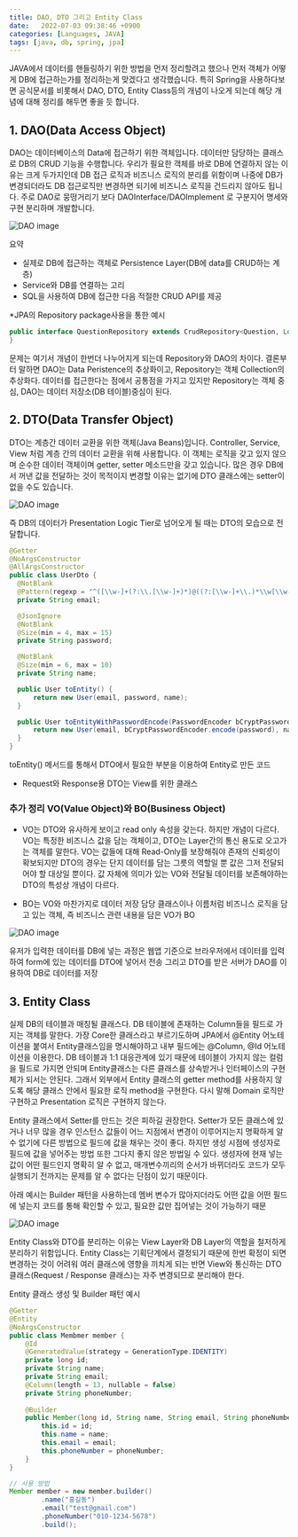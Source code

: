 ```yaml
---
title: DAO, DTO 그리고 Entity Class
date:   2022-07-03 09:38:46 +0900
categories: [Languages, JAVA]
tags: [java, db, spring, jpa]
---
```

JAVA에서 데이터를 핸들링하기 위한 방법을 먼저 정리할려고 했으나 먼저 객체가 어떻게 DB에 접근하는가를 정리하는게 맞겠다고 생각했습니다. 특히 Spring을 사용하다보면 공식문서를 비롯해서 DAO, DTO, Entity Class등의 개념이 나오게 되는데 해당 개념에 대해 정리를 해두면 좋을 듯 합니다.

## 1. DAO(Data Access Object)
DAO는 데이터베이스의 Data에 접근하기 위한 객체입니다. 데이터만 담당하는 클래스로 DB의 CRUD 기능을 수행합니다. 우리가 필요한 객체를 바로 DB에 연결하지 않는 이유는 크게 두가지인데 DB 접근 로직과 비즈니스 로직의 분리를 위함이며 나중에 DB가 변경되더라도 DB 접근로직만 변경하면 되기에 비즈니스 로직을 건드리지 않아도 됩니다. 주로 DAO로 뭉떵거리기 보다 DAOInterface/DAOImplement 로 구분지어 명세와 구현 분리하며 개발합니다.

![DAO image](https://user-images.githubusercontent.com/85277660/209830025-cc5a600a-6aac-475c-b5d8-56d7f9eec6cf.png)

요약
* 실제로 DB에 접근하는 객체로 Persistence Layer(DB에 data를 CRUD하는 계층)
* Service와 DB를 연결하는 고리
* SQL을 사용하여 DB에 접근한 다음 적절한 CRUD API를 제공

*JPA의 Repository package사용을 통한 예시
```java
public interface QuestionRepository extends CrudRepository<Question, Long> {
}
```
문제는 여기서 개념이 한번더 나누어지게 되는데 Repository와 DAO의 차이다. 결론부터 말하면 DAO는 Data Peristence의 추상화이고, Repository는 객체 Collection의 추상화다. 데이터를 접근한다는 점에서 공통점을 가지고 있지만 Repository는 객체 중심, DAO는 데이터 저장소(DB 테이블)중심이 된다.


## 2. DTO(Data Transfer Object)
DTO는 계층간 데이터 교환을 위한 객체(Java Beans)입니다. Controller, Service, View 처럼 계층 간의 데이터 교환을 위해 사용합니다. 이 객체는 로직을 갖고 있지 않으며 순수한 데이터 객체이며 getter, setter 메소드만을 갖고 있습니다. 많은 경우 DB에서 꺼낸 값을 전달하는 것이 목적이지 변경할 이유는 없기에 DTO 클래스에는 setter이 없을 수도 있습니다.

![DAO image](https://user-images.githubusercontent.com/85277660/209830064-cb3e9418-1866-4317-8fe2-93e757252c82.jpg)

즉 DB의 데이터가 Presentation Logic Tier로 넘어오게 될 때는 DTO의 모습으로 전달합니다.

```java
@Getter
@NoArgsConstructor
@AllArgsConstructor
public class UserDto {
  @NotBlank
  @Pattern(regexp = "^([\\w-]+(?:\\.[\\w-]+)*)@((?:[\\w-]+\\.)*\\w[\\w-]{0,66})\\.([a-z]{2,6}(?:\\.[a-z]{2})?)$")
  private String email;

  @JsonIgnore
  @NotBlank
  @Size(min = 4, max = 15)
  private String password;

  @NotBlank
  @Size(min = 6, max = 10)
  private String name;

  public User toEntity() {
      return new User(email, password, name);
  }

  public User toEntityWithPasswordEncode(PasswordEncoder bCryptPasswordEncoder) {
      return new User(email, bCryptPasswordEncoder.encode(password), name);
  }
}
```
toEntity() 메서드를 통해서 DTO에서 필요한 부분을 이용하여 Entity로 만든 코드
* Request와 Response용 DTO는 View를 위한 클래스

### 추가 정리 VO(Value Object)와 BO(Business Object)
* VO는 DTO와 유사하게 보이고 read only 속성을 갖는다. 하지만 개념이 다르다.
VO는 특정한 비즈니스 값을 담는 객체이고, DTO는 Layer간의 통신 용도로 오고가는 객체를 말한다. VO는 값들에 대해 Read-Only를 보장해줘야 존재의 신뢰성이 확보되지만 DTO의 경우는 단지 데이터를 담는 그릇의 역할일 뿐 값은 그저 전달되어야 할 대상일 뿐이다. 값 자체에 의미가 있는 VO와 전달될 데이터를 보존해야하는 DTO의 특성상 개념이 다르다.

* BO는 VO와 마찬가지로 데이터 저장 담당 클래스이나 이름처럼 비즈니스 로직을 담고 있는 객체, 즉 비즈니스 관련 내용을 담은 VO가 BO

![DAO image](https://user-images.githubusercontent.com/85277660/209830104-d4671528-19ce-4e46-b480-424847a61b52.png)

유저가 입력한 데이터를 DB에 넣는 과정은 웹앱 기준으로 브라우저에서 데이터를 입력하여 form에 있는 데이터를 DTO에 넣어서 전송
그리고 DTO를 받은 서버가 DAO를 이용하여 DB로 데이터를 저장


## 3. Entity Class
실제 DB의 테이블과 매칭될 클래스다. DB 테이블에 존재하는 Column들을 필드로 가지는 객체를 말한다. 가장 Core한 클래스라고 부르기도하며 JPA에서 @Entity 어노테이션을 붙여서 Entity클래스임을 명시해야하고 내부 필드에는 @Column, @Id 어노테이션을 이용한다. DB 테이블과 1:1 대응관계에 있기 때문에 테이블이 가지지 않는 컬럼을 필드로 가지면 안되며 Entity클래스는 다른 클래스를 상속받거나 인터페이스의 구현체가 되서는 안된다. 그래서 외부에서 Entity 클래스의 getter method를 사용하지 않도록 해당 클래스 안에서 필요한 로직 method을 구현한다. 다시 말해 Domain 로직만 구현하고 Presentation 로직은 구현하지 않는다.

Entity 클래스에서 Setter를 만드는 것은 피하길 권장한다. Setter가 모든 클래스에 있거나 너무 많을 경우 인스턴스 값들이 어느 지점에서 변경이 이루어지는지 명확하게 알 수 없기에 다른 방법으로 필드에 값을 채우는 것이 좋다. 하지만 생성 시점에 생성자로 필드에 값을 넣어주는 방법 또한 그다지 좋지 않은 방법일 수 있다. 생성자에 현재 넣는 값이 어떤 필드인지 명확히 알 수 없고, 매개변수끼리의 순서가 바뀌더라도 코드가 모두 실행되기 전까지는 문제를 알 수 없다는 단점이 있기 때문이다.

아래 예시는 Builder 패턴을 사용하는데 멤버 변수가 많아지더라도 어떤 값을 어떤 필드에 넣는지 코드를 통해 확인할 수 있고, 필요한 값만 집어넣는 것이 가능하기 때문

![DAO image](https://user-images.githubusercontent.com/85277660/209830165-a76c8002-c402-4c48-b233-dbef6aa1240f.png)

Entity Class와 DTO를 분리하는 이유는 View Layer와 DB Layer의 역할을 철저하게 분리하기 위함입니다. Entity Class는 기획단계에서 결정되기 때문에 한번 확정이 되면 변경하는 것이 어려워 여러 클래스에 영향을 끼치게 되는 반면 View와 통신하는 DTO 클래스(Request / Response 클래스)는 자주 변경되므로 분리해야 한다.

Entity 클래스 생성 및 Builder 패턴 예시
```java
@Getter
@Entity
@NoArgsConstructor
public class Membmer member {
    @Id
    @GeneratedValue(strategy = GenerationType.IDENTITY)
    private long id;
    private String name;
    private String email;
    @Column(length = 13, nullable = false)
    private String phoneNumber;
 
    @Builder
    public Member(long id, String name, String email, String phoneNumber) {
        this.id = id;
        this.name = name;
        this.email = email;
        this.phoneNumber = phoneNumber;
    }
}

// 사용 방법
Member member = new member.builder()
        .name("홍길동")
        .email("test@gmail.com")
        .phoneNumber("010-1234-5678")
        .build();
```